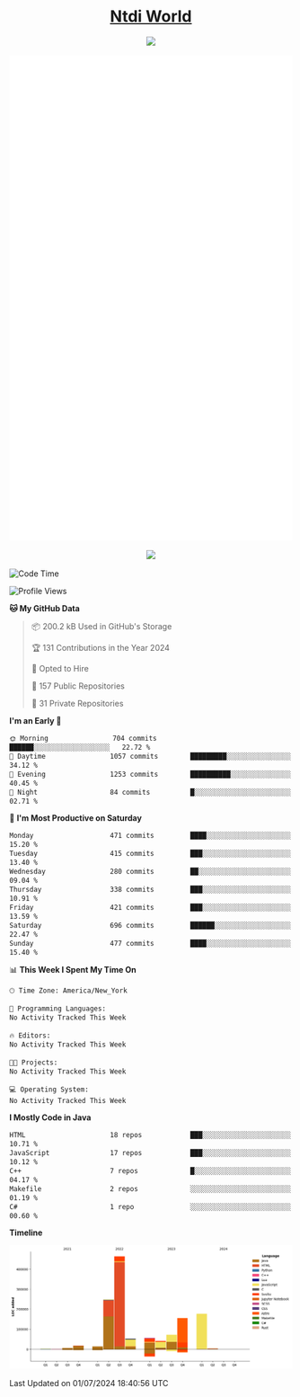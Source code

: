 <h1 align="center"><a href="https://www.ntdi.world">Ntdi World</a></h1>
<p align="center">
  <a href="https://github.com/n-tdi"><img src="https://readme-typing-svg.herokuapp.com?lines=FullStack+Developer;Web+Developer;Open-Source+Enthusiast;Java+Developer;Spigot-API%20Developer;&center=true&width=500&height=50"></a>
</p>

<div align="center">
  <img src="/github-metrics.svg"></img>
  
  <img src="https://komarev.com/ghpvc/?username=n-tdi&color=green"></img>
</div>

<!-- May use later.. idk -->
<!-- <a href="http://www.github.com/n-tdi"><img src="https://github-readme-stats.vercel.app/api?username=n-tdi&show_icons=true&hide=&count_private=true&title_color=0891b2&text_color=ffffff&icon_color=0891b2&bg_color=1c1917&hide_border=true&show_icons=true" alt="n-tdi's GitHub stats" /></a> -->

<!--START_SECTION:waka-->
![Code Time](http://img.shields.io/badge/Code%20Time-324%20hrs%2046%20mins-blue)

![Profile Views](http://img.shields.io/badge/Profile%20Views-11-blue)

**🐱 My GitHub Data** 

> 📦 200.2 kB Used in GitHub's Storage 
 > 
> 🏆 131 Contributions in the Year 2024
 > 
> 💼 Opted to Hire
 > 
> 📜 157 Public Repositories 
 > 
> 🔑 31 Private Repositories 
 > 
**I'm an Early 🐤** 

```text
🌞 Morning                704 commits         ██████░░░░░░░░░░░░░░░░░░░   22.72 % 
🌆 Daytime                1057 commits        █████████░░░░░░░░░░░░░░░░   34.12 % 
🌃 Evening                1253 commits        ██████████░░░░░░░░░░░░░░░   40.45 % 
🌙 Night                  84 commits          █░░░░░░░░░░░░░░░░░░░░░░░░   02.71 % 
```
📅 **I'm Most Productive on Saturday** 

```text
Monday                   471 commits         ████░░░░░░░░░░░░░░░░░░░░░   15.20 % 
Tuesday                  415 commits         ███░░░░░░░░░░░░░░░░░░░░░░   13.40 % 
Wednesday                280 commits         ██░░░░░░░░░░░░░░░░░░░░░░░   09.04 % 
Thursday                 338 commits         ███░░░░░░░░░░░░░░░░░░░░░░   10.91 % 
Friday                   421 commits         ███░░░░░░░░░░░░░░░░░░░░░░   13.59 % 
Saturday                 696 commits         ██████░░░░░░░░░░░░░░░░░░░   22.47 % 
Sunday                   477 commits         ████░░░░░░░░░░░░░░░░░░░░░   15.40 % 
```


📊 **This Week I Spent My Time On** 

```text
🕑︎ Time Zone: America/New_York

💬 Programming Languages: 
No Activity Tracked This Week

🔥 Editors: 
No Activity Tracked This Week

🐱‍💻 Projects: 
No Activity Tracked This Week

💻 Operating System: 
No Activity Tracked This Week
```

**I Mostly Code in Java** 

```text
HTML                     18 repos            ███░░░░░░░░░░░░░░░░░░░░░░   10.71 % 
JavaScript               17 repos            ███░░░░░░░░░░░░░░░░░░░░░░   10.12 % 
C++                      7 repos             █░░░░░░░░░░░░░░░░░░░░░░░░   04.17 % 
Makefile                 2 repos             ░░░░░░░░░░░░░░░░░░░░░░░░░   01.19 % 
C#                       1 repo              ░░░░░░░░░░░░░░░░░░░░░░░░░   00.60 % 
```



**Timeline**

![Lines of Code chart](https://raw.githubusercontent.com/n-tdi/n-tdi/main/assets/bar_graph.png)


 Last Updated on 01/07/2024 18:40:56 UTC
<!--END_SECTION:waka-->
